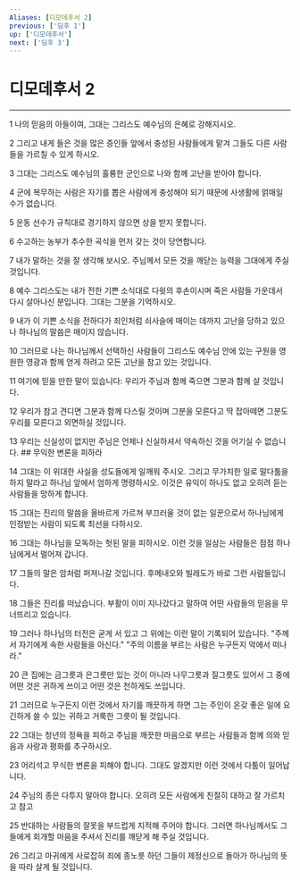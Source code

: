 ```yaml
---
Aliases: [디모데후서 2]
previous: ['딤후 1']
up: ['디모데후서']
next: ['딤후 3']
---
```

# 디모데후서 2

***


1 나의 믿음의 아들이여, 그대는 그리스도 예수님의 은혜로 강해지시오. 

2 그리고 내게 들은 것을 많은 증인들 앞에서 충성된 사람들에게 맡겨 그들도 다른 사람들을 가르칠 수 있게 하시오. 

3 그대는 그리스도 예수님의 훌륭한 군인으로 나와 함께 고난을 받아야 합니다. 

4 군에 복무하는 사람은 자기를 뽑은 사람에게 충성해야 되기 때문에 사생활에 얽매일 수가 없습니다. 

5 운동 선수가 규칙대로 경기하지 않으면 상을 받지 못합니다. 

6 수고하는 농부가 추수한 곡식을 먼저 갖는 것이 당연합니다. 

7 내가 말하는 것을 잘 생각해 보시오. 주님께서 모든 것을 깨닫는 능력을 그대에게 주실 것입니다. 

8 예수 그리스도는 내가 전한 기쁜 소식대로 다윗의 후손이시며 죽은 사람들 가운데서 다시 살아나신 분입니다. 그대는 그분을 기억하시오. 

9 내가 이 기쁜 소식을 전하다가 죄인처럼 쇠사슬에 매이는 데까지 고난을 당하고 있으나 하나님의 말씀은 매이지 않습니다. 

10 그러므로 나는 하나님께서 선택하신 사람들이 그리스도 예수님 안에 있는 구원을 영원한 영광과 함께 얻게 하려고 모든 고난을 참고 있는 것입니다. 

11 여기에 믿을 만한 말이 있습니다: 우리가 주님과 함께 죽으면 그분과 함께 살 것입니다. 

12 우리가 참고 견디면 그분과 함께 다스릴 것이며 그분을 모른다고 딱 잡아떼면 그분도 우리를 모른다고 외면하실 것입니다. 

13 우리는 신실성이 없지만 주님은 언제나 신실하셔서 약속하신 것을 어기실 수 없습니다. ## 무익한 변론을 피하라 

14 그대는 이 위대한 사실을 성도들에게 일깨워 주시오. 그리고 무가치한 일로 말다툼을 하지 말라고 하나님 앞에서 엄하게 명령하시오. 이것은 유익이 하나도 없고 오히려 듣는 사람들을 망하게 합니다. 

15 그대는 진리의 말씀을 올바르게 가르쳐 부끄러울 것이 없는 일꾼으로서 하나님에게 인정받는 사람이 되도록 최선을 다하시오. 

16 그대는 하나님을 모독하는 헛된 말을 피하시오. 이런 것을 일삼는 사람들은 점점 하나님에게서 멀어져 갑니다. 

17 그들의 말은 암처럼 퍼져나갈 것입니다. 후메내오와 빌레도가 바로 그런 사람들입니다. 

18 그들은 진리를 떠났습니다. 부활이 이미 지나갔다고 말하여 어떤 사람들의 믿음을 무너뜨리고 있습니다. 

19 그러나 하나님의 터전은 굳게 서 있고 그 위에는 이런 말이 기록되어 있습니다. "주께서 자기에게 속한 사람들을 아신다." "주의 이름을 부르는 사람은 누구든지 악에서 떠나라." 

20 큰 집에는 금그릇과 은그릇만 있는 것이 아니라 나무그릇과 질그릇도 있어서 그 중에 어떤 것은 귀하게 쓰이고 어떤 것은 천하게도 쓰입니다. 

21 그러므로 누구든지 이런 것에서 자기를 깨끗하게 하면 그는 주인이 온갖 좋은 일에 요긴하게 쓸 수 있는 귀하고 거룩한 그릇이 될 것입니다. 

22 그대는 청년의 정욕을 피하고 주님을 깨끗한 마음으로 부르는 사람들과 함께 의와 믿음과 사랑과 평화를 추구하시오. 

23 어리석고 무식한 변론을 피해야 합니다. 그대도 알겠지만 이런 것에서 다툼이 일어납니다. 

24 주님의 종은 다투지 말아야 합니다. 오히려 모든 사람에게 친절히 대하고 잘 가르치고 참고 

25 반대하는 사람들의 잘못을 부드럽게 지적해 주어야 합니다. 그러면 하나님께서도 그들에게 회개할 마음을 주셔서 진리를 깨닫게 해 주실 것입니다. 

26 그리고 마귀에게 사로잡혀 죄에 종노릇 하던 그들이 제정신으로 돌아가 하나님의 뜻을 따라 살게 될 것입니다.
